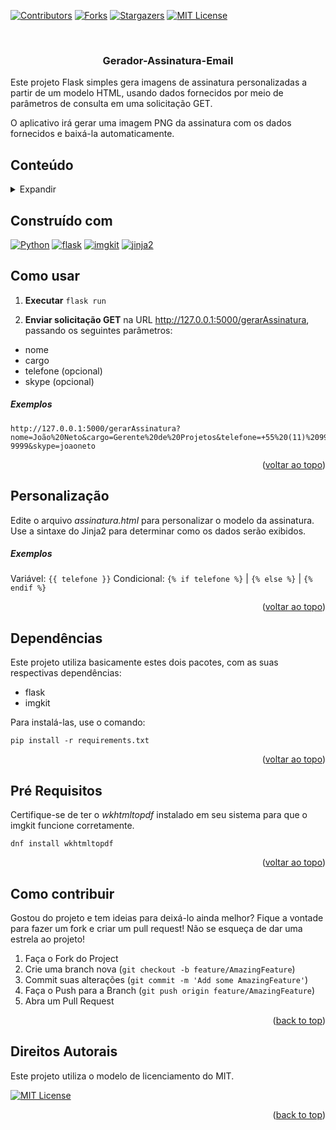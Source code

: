 <!--
*** Modelo de README: Best-README-Template.
*** https://github.com/othneildrew/Best-README-Template
-->
<a id="readme-top"></a>

[![Contributors][contributors-shield]][contributors-url] [![Forks][forks-shield]][forks-url] [![Stargazers][stars-shield]][stars-url] [![MIT License][license-shield]][license-url]

</br>
<div align="center">
  <h3>Gerador-Assinatura-Email</h3>
</div>

Este projeto Flask simples gera imagens de assinatura personalizadas a partir de um modelo HTML, usando dados fornecidos por meio de parâmetros de consulta em uma solicitação GET.

O aplicativo irá gerar uma imagem PNG da assinatura com os dados fornecidos e baixá-la automaticamente.



<!-- TABLE OF CONTENTS -->
## Conteúdo
<details>
  <summary>Expandir</summary>

- [Conteúdo](#conteúdo)
- [Construído com](#construído-com)
- [Como usar](#como-usar)
      - [Exemplos](#exemplos)
- [Personalização](#personalização)
      - [Exemplos](#exemplos-1)
- [Dependências](#dependências)
- [Pré Requisitos](#pré-requisitos)
- [Como contribuir](#como-contribuir)
- [Direitos Autorais](#direitos-autorais)
</details>


## Construído com
[![Python][python]][Python-url] [![flask][flask]][flask-url] [![imgkit][imgkit]][imgkit-url] [![jinja2][jinja2]][jinja2-url]


<!-- GETTING STARTED -->
## Como usar

1. **Executar** `flask run`

1. **Enviar solicitação GET** na URL http://127.0.0.1:5000/gerarAssinatura, passando os seguintes parâmetros:
 * nome
 * cargo
 * telefone (opcional)
 * skype (opcional)

##### Exemplos
    http://127.0.0.1:5000/gerarAssinatura?nome=João%20Neto&cargo=Gerente%20de%20Projetos&telefone=+55%20(11)%2099999-9999&skype=joaoneto

<p align="right">(<a href="#readme-top">voltar ao topo</a>)</p>

## Personalização
Edite o arquivo _assinatura.html_ para personalizar o modelo da assinatura. Use a sintaxe do Jinja2 para determinar como os dados serão exibidos.

##### Exemplos
Variável: `{{ telefone }}`
Condicional: `{% if telefone %}` | `{% else %}` | `{% endif %}`

<p align="right">(<a href="#readme-top">voltar ao topo</a>)</p>

## Dependências
Este projeto utiliza basicamente estes dois pacotes, com as suas respectivas dependências:
* flask
* imgkit

Para instalá-las, use o comando:
```console
pip install -r requirements.txt
```

<p align="right">(<a href="#readme-top">voltar ao topo</a>)</p>

## Pré Requisitos
Certifique-se de ter o _wkhtmltopdf_ instalado em seu sistema para que o imgkit funcione corretamente.
```console
dnf install wkhtmltopdf
```

<p align="right">(<a href="#readme-top">voltar ao topo</a>)</p>


<!-- CONTRIBUTING -->
## Como contribuir
Gostou do projeto e tem ideias para deixá-lo ainda melhor? Fique a vontade para fazer um fork e criar um pull request!
Não se esqueça de dar uma estrela ao projeto!

1. Faça o Fork do Project
2. Crie uma branch nova (`git checkout -b feature/AmazingFeature`)
3. Commit suas alterações (`git commit -m 'Add some AmazingFeature'`)
4. Faça o Push para a Branch (`git push origin feature/AmazingFeature`)
5. Abra um Pull Request

<!--

### Top contributors

<a href="https://github.com/antoniocarelli/GeraAssinatura/graphs/contributors">
  <img src="https://contrib.rocks/preview?repo=antoniocarelli%2FGeraAssinatura"/>
</a>

-->

<p align="right">(<a href="#readme-top">back to top</a>)</p>


<!-- LICENSE -->
## Direitos Autorais

Este projeto utiliza o modelo de licenciamento do MIT.

[![MIT License][license-shield]][license-url]

<p align="right">(<a href="#readme-top">back to top</a>)</p>

<!-- BADGES -->
<!-- https://shields.io -->
[contributors-shield]: https://img.shields.io/github/contributors/antoniocarelli/GeraAssinatura?style=for-the-badge
[contributors-url]: https://github.com/antoniocarelli/GeraAssinatura/graphs/contributors

[forks-shield]: https://img.shields.io/github/forks/antoniocarelli/GeraAssinatura?style=for-the-badge
[forks-url]: https://github.com/antoniocarelli/GeraAssinatura/network/members

[stars-shield]: https://img.shields.io/github/stars/antoniocarelli/GeraAssinatura?style=for-the-badge
[stars-url]: https://github.com/antoniocarelli/GeraAssinatura/stargazers

[python]: https://img.shields.io/badge/Python-3776AB?style=for-the-badge&logo=python&logoColor=white
[Python-url]: https://www.python.org/

[flask]: https://img.shields.io/badge/Flask-000000?style=for-the-badge&logo=flask&logoColor=white
[flask-url]: https://pypi.org/project/Flask/

[imgkit]: https://img.shields.io/badge/Imgkit-800000?style=for-the-badge&logo=imgkit&logoColor=white
[imgkit-url]: https://pypi.org/project/imgkit/

[jinja2]: https://img.shields.io/badge/Jinja2-B41717?style=for-the-badge&logo=jinja&logoColor=white
[jinja2-url]: https://jinja.palletsprojects.com/en/stable/

[MIT]: https://img.shields.io/badge/opensource-B41717?style=for-the-badge&logo=opensource&logoColor=white
[MIT-url]: https://opensource.org/license/mit

[license-shield]: https://img.shields.io/github/license/antoniocarelli/GeraAssinatura?style=for-the-badge
[license-url]: https://github.com/antoniocarelli/GeraAssinatura/blob/master/LICENSE.txt